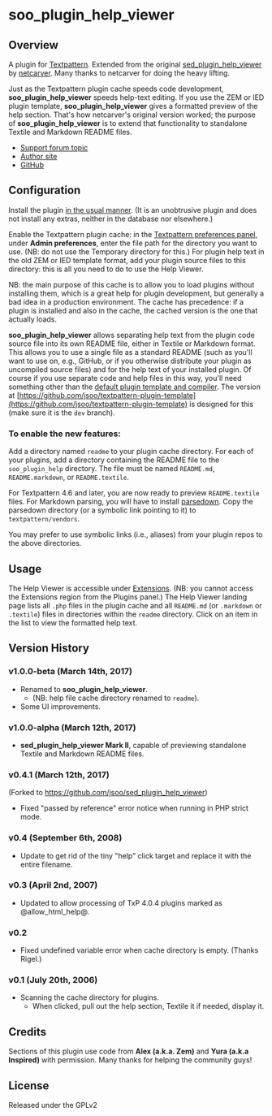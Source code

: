 # soo_plugin_help_viewer

## Overview

A plugin for [Textpattern](http://textpattern.com). Extended from the original [sed_plugin_help_viewer](https://github.com/netcarver/sed_plugin_help_viewer) by [netcarver](https://github.com/netcarver). Many thanks to netcarver for doing the heavy lifting.

Just as the Textpattern plugin cache speeds code development, **soo_plugin_help_viewer** speeds help-text editing. If you use the ZEM or IED plugin template, **soo_plugin_help_viewer** gives a formatted preview of the help section. That's how netcarver's original version worked; the purpose of **soo_plugin_help_viewer** is to extend that functionality to standalone Textile and Markdown README files.

* [Support forum topic](https://forum.textpattern.io/viewtopic.php?id=47690)
* [Author site](http://ipsedixit.net/txp/)
* [GitHub](https://github.com/jsoo/soo_plugin_help_viewer)

## Configuration

Install the plugin [in the usual manner](https://docs.textpattern.io/administration/plugins-panel). (It is an unobtrusive plugin and does not install any extras, neither in the database nor elsewhere.)

Enable the Textpattern plugin cache: in the [Textpattern preferences panel](https://docs.textpattern.io/administration/preferences-panel), under **Admin preferences**, enter the file path for the directory you want to use. (NB: do not use the Temporary directory for this.) For plugin help text in the old ZEM or IED template format, add your plugin source files to this directory: this is all you need to do to use the Help Viewer. 

NB: the main purpose of this cache is to allow you to load plugins without installing them, which is a great help for plugin development, but generally a bad idea in a production environment. The cache has precedence: if a plugin is installed and also in the cache, the cached version is the one that actually loads.

**soo_plugin_help_viewer** allows separating help text from the plugin code source file into its own README file, either in Textile or Markdown format. This allows you to use a single file as a standard README (such as you'll want to use on, e.g., GitHub, or if you otherwise distribute your plugin as uncompiled source files) and for the help text of your installed plugin. Of course if you use separate code and help files in this way, you'll need something other than the [default plugin template and compiler](https://github.com/textpattern/textpattern-plugin-template). The version at [https://github.com/jsoo/textpattern-plugin-template](https://github.com/jsoo/textpattern-plugin-template) is designed for this (make sure it is the `dev` branch).

### To enable the new features:

Add a directory named `readme` to your plugin cache directory. For each of your plugins, add a directory containing the README file to the `soo_plugin_help` directory. The file must be named `README.md`, `README.markdown`, or `README.textile`.

For Textpattern 4.6 and later, you are now ready to preview `README.textile` files. For Markdown parsing, you will have to install [parsedown](https://github.com/erusev/parsedown). Copy the parsedown directory (or a symbolic link pointing to it) to `textpattern/vendors`.

You may prefer to use symbolic links (i.e., aliases) from your plugin repos to the above directories.

## Usage

The Help Viewer is accessible under [Extensions](https://docs.textpattern.io/administration/extensions-region). (NB: you cannot access the Extensions region from the Plugins panel.) The Help Viewer landing page lists all `.php` files in the plugin cache and all `README.md` (or `.markdown` or `.textile`) files in directories within the `readme` directory. Click on an item in the list to view the formatted help text.

## Version History

### v1.0.0-beta (March 14th, 2017)

* Renamed to **soo_plugin_help_viewer**. 
  * (NB: help file cache directory renamed to `readme`). 
* Some UI improvements.

### v1.0.0-alpha (March 12th, 2017)

* **sed_plugin_help_viewer Mark II**, capable of previewing standalone Textile and Markdown README files.

### v0.4.1 (March 12th, 2017)

(Forked to https://github.com/jsoo/sed_plugin_help_viewer)

* Fixed "passed by reference" error notice when running in PHP strict mode.

### v0.4 (September 6th, 2008)

* Update to get rid of the tiny "help" click target and replace it with the entire filename.

### v0.3 (April 2nd, 2007)

* Updated to allow processing of TxP 4.0.4 plugins marked as @allow_html_help@.

### v0.2

* Fixed undefined variable error when cache directory is empty. (Thanks Rigel.)

### v0.1 (July 20th, 2006)

* Scanning the cache directory for plugins.
  * When clicked, pull out the help section, Textile it if needed, display it.

## Credits

Sections of this plugin use code from **Alex (a.k.a. Zem)** and **Yura (a.k.a Inspired)** with permission.
Many thanks for helping the community guys!

## License

Released under the GPLv2